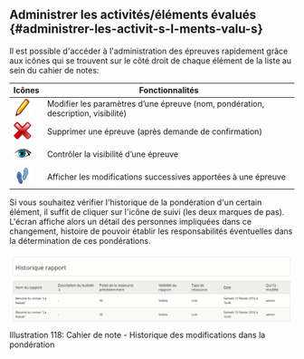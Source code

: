 ## Administrer les activités/éléments évalués {#administrer-les-activit-s-l-ments-valu-s}

Il est possible d&#039;accéder à l&#039;administration des épreuves rapidement grâce aux icônes qui se trouvent sur le côté droit de chaque élément de la liste au sein du cahier de notes:

| Icônes | Fonctionnalités |
| --- | --- |
| <img width="32px" src="../assets/image182.svg"> | Modifier les paramètres d’une épreuve (nom, pondération, description, visibilité) |
| <img width="32px" src="../assets/image183.svg"> | Supprimer une épreuve (après demande de confirmation) |
| <img width="32px" src="../assets/image184.svg"> | Contrôler la visibilité d’une épreuve |
| ![](../assets/image185.png) | Afficher les modifications successives apportées à une épreuve |

Si vous souhaitez vérifier l&#039;historique de la pondération d&#039;un certain élément, il suffit de cliquer sur l&#039;icône de suivi (les deux marques de pas). L&#039;écran affiche alors un détail des personnes impliquées dans ce changement, histoire de pouvoir établir les responsabilités éventuelles dans la détermination de ces pondérations.

![](../assets/image186.png)Illustration 118: Cahier de note - Historique des modifications dans la pondération
